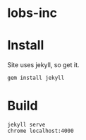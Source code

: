 lobs-inc
========


Install
=======
Site uses jekyll, so get it.

```
gem install jekyll
```

Build
======

```
jekyll serve
chrome localhost:4000
```

